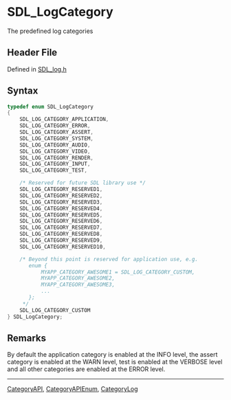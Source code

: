 # SDL_LogCategory

The predefined log categories

## Header File

Defined in [SDL_log.h](https://github.com/libsdl-org/SDL/blob/SDL2/include/SDL_log.h)

## Syntax

```c
typedef enum SDL_LogCategory
{
    SDL_LOG_CATEGORY_APPLICATION,
    SDL_LOG_CATEGORY_ERROR,
    SDL_LOG_CATEGORY_ASSERT,
    SDL_LOG_CATEGORY_SYSTEM,
    SDL_LOG_CATEGORY_AUDIO,
    SDL_LOG_CATEGORY_VIDEO,
    SDL_LOG_CATEGORY_RENDER,
    SDL_LOG_CATEGORY_INPUT,
    SDL_LOG_CATEGORY_TEST,

    /* Reserved for future SDL library use */
    SDL_LOG_CATEGORY_RESERVED1,
    SDL_LOG_CATEGORY_RESERVED2,
    SDL_LOG_CATEGORY_RESERVED3,
    SDL_LOG_CATEGORY_RESERVED4,
    SDL_LOG_CATEGORY_RESERVED5,
    SDL_LOG_CATEGORY_RESERVED6,
    SDL_LOG_CATEGORY_RESERVED7,
    SDL_LOG_CATEGORY_RESERVED8,
    SDL_LOG_CATEGORY_RESERVED9,
    SDL_LOG_CATEGORY_RESERVED10,

    /* Beyond this point is reserved for application use, e.g.
       enum {
           MYAPP_CATEGORY_AWESOME1 = SDL_LOG_CATEGORY_CUSTOM,
           MYAPP_CATEGORY_AWESOME2,
           MYAPP_CATEGORY_AWESOME3,
           ...
       };
     */
    SDL_LOG_CATEGORY_CUSTOM
} SDL_LogCategory;
```

## Remarks

By default the application category is enabled at the INFO level, the
assert category is enabled at the WARN level, test is enabled at the
VERBOSE level and all other categories are enabled at the ERROR level.

----
[CategoryAPI](CategoryAPI), [CategoryAPIEnum](CategoryAPIEnum), [CategoryLog](CategoryLog)

